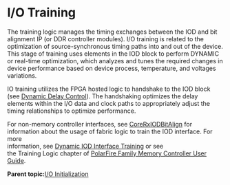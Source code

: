 # I/O Training

The training logic manages the timing exchanges between the IOD and bit alignment IP \(or DDR controller modules\). I/O training is related to the optimization of source-synchronous timing paths into and out of the device. This stage of training uses elements in the IOD block to perform DYNAMIC or real-time optimization, which analyzes and tunes the required changes in device performance based on device process, temperature, and voltages variations.

IO training utilizes the FPGA hosted logic to handshake to the IOD block \(see [Dynamic Delay Control](GUID-57F1B703-45B4-4461-92AB-0152A550919C.md#GUID-9A2A8921-6B7C-47E1-88D5-C6E2DFC62694)\). The handshaking optimizes the delay elements within the I/O data and clock paths to appropriately adjust the timing relationships to optimize performance.

For non-memory controller interfaces, see [CoreRxIODBitAlign](GUID-B59AD9F8-1698-43B4-AD76-B45765D6F54A.md#GUID-796AAF6F-AD73-4253-93ED-CD82BBF5A14F) for<br /> information about the usage of fabric logic to train the IOD interface. For more<br /> information, see [Dynamic IOD Interface Training](GUID-78782CBA-B102-43F0-809A-790406FCEFC8.md#GUID-254F8C83-ACCE-44E6-9079-A5195DEE5CB4) or see<br /> the Training Logic chapter of [PolarFire Family Memory Controller User Guide](https://ww1.microchip.com/downloads/aemDocuments/documents/FPGA/ProductDocuments/UserGuides/PolarFire_FPGA_PolarFire_SoC_FPGA_Memory_Controller_User_Guide_VB.pdf).

**Parent topic:**[I/O Initialization](GUID-5ABE88CD-2F50-491C-A28E-F2CE4C4B7AE4.md)


